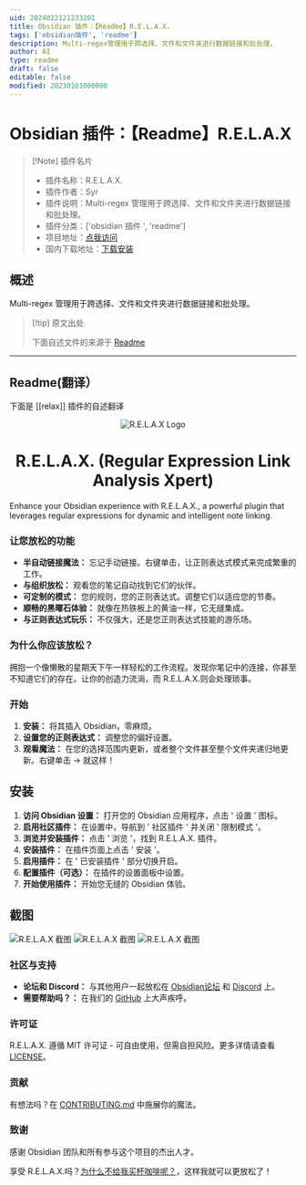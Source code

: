 ```yaml
---
uid: 2024022121233201
title: Obsidian 插件：【Readme】R.E.L.A.X.
tags: ['obsidian插件', 'readme']
description: Multi-regex管理用于跨选择、文件和文件夹进行数据链接和批处理。
author: AI
type: readme
draft: false
editable: false
modified: 20230101000000
---
```


# Obsidian 插件：【Readme】R.E.L.A.X

> [!Note] 插件名片
> - 插件名称：R.E.L.A.X.
> - 插件作者：Syr
> - 插件说明：Multi-regex 管理用于跨选择、文件和文件夹进行数据链接和批处理。
> - 插件分类：['obsidian 插件 ', 'readme']
> - 项目地址：[点我访问](https://github.com/Syr0/R.E.L.A.X.)
> - 国内下载地址：[下载安装](https://pkmer.cn/products/plugin/pluginMarket/?relax)

## 概述

Multi-regex 管理用于跨选择、文件和文件夹进行数据链接和批处理。

> [!tip] 原文出处
>
>下面自述文件的来源于 [Readme](https://ghproxy.net/https://raw.githubusercontent.com/Syr0/R.E.L.A.X./main/README.md)
>

---

## Readme(翻译）

下面是 [[relax]] 插件的自述翻译

<p align="center">
  <img src="Logo.png" alt="R.E.L.A.X Logo">
  <h1 align="center">R.E.L.A.X. (Regular Expression Link Analysis Xpert)
  <br>






  </h1>
</p>

Enhance your Obsidian experience with R.E.L.A.X., a powerful plugin that leverages regular expressions for dynamic and intelligent note linking.

### 让您放松的功能

- **半自动链接魔法：** 忘记手动链接。右键单击，让正则表达式模式来完成繁重的工作。
- **与组织放松：** 观看您的笔记自动找到它们的伙伴。
- **可定制的模式：** 您的规则，您的正则表达式。调整它们以适应您的节奏。
- **顺畅的黑曜石体验：** 就像在热铁板上的黄油一样，它无缝集成。
- **与正则表达式玩乐：** 不仅强大，还是您正则表达式技能的游乐场。

### 为什么你应该放松？

拥抱一个像懒散的星期天下午一样轻松的工作流程。发现你笔记中的连接，你甚至不知道它们的存在。让你的创造力流淌，而 R.E.L.A.X.则会处理琐事。

### 开始

1. **安装：** 将其插入 Obsidian，零麻烦。
2. **设置您的正则表达式：** 调整您的偏好设置。
3. **观看魔法：** 在您的选择范围内更新，或者整个文件甚至整个文件夹递归地更新。右键单击 -> 就这样！

## 安装

1. **访问 Obsidian 设置：** 打开您的 Obsidian 应用程序，点击 ' 设置 ' 图标。
2. **启用社区插件：** 在设置中，导航到 ' 社区插件 ' 并关闭 ' 限制模式 '。
3. **浏览并安装插件：** 点击 ' 浏览 '，找到 R.E.L.A.X. 插件。
4. **安装插件：** 在插件页面上点击 ' 安装 '。
5. **启用插件：** 在 ' 已安装插件 ' 部分切换开启。
6. **配置插件（可选）：** 在插件的设置面板中设置。
7. **开始使用插件：** 开始您无缝的 Obsidian 体验。

## 截图

<img src="Screenshot_1.PNG" alt="R.E.L.A.X 截图">
<img src="Screenshot_2.bmp" alt="R.E.L.A.X 截图">
<img src="Screenshot_3.bmp" alt="R.E.L.A.X 截图">

### 社区与支持

- **论坛和 Discord：** 与其他用户一起放松在 [Obsidian论坛](#) 和 [Discord](#) 上。
- **需要帮助吗？：** 在我们的 [GitHub](#) 上大声疾呼。

### 许可证

R.E.L.A.X. 遵循 MIT 许可证 - 可自由使用，但需自担风险。更多详情请查看 [LICENSE](#)。

### 贡献

有想法吗？在 [CONTRIBUTING.md](#) 中施展你的魔法。

### 致谢

感谢 Obsidian 团队和所有参与这个项目的杰出人才。

享受 R.E.L.A.X.吗？[为什么不给我买杯咖啡呢？](https://buymeacoffee.com/Syr1)，这样我就可以更放松了！
